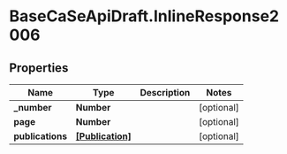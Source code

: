 # BaseCaSeApiDraft.InlineResponse2006

## Properties
Name | Type | Description | Notes
------------ | ------------- | ------------- | -------------
**_number** | **Number** |  | [optional] 
**page** | **Number** |  | [optional] 
**publications** | [**[Publication]**](Publication.md) |  | [optional] 
